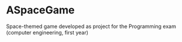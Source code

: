 # ASpaceGame
Space-themed game developed as project for the Programming exam (computer engineering, first year)
